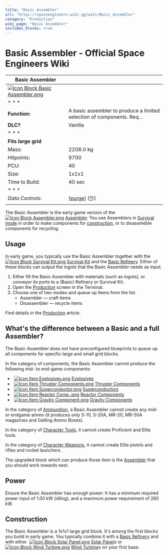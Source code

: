 ```yaml
---
title: "Basic Assembler"
url: "https://spaceengineers.wiki.gg/wiki/Basic_Assembler"
category: "Production"
wiki_page: "Basic Assembler"
includes_blocks: true
---
```


# Basic Assembler - Official Space Engineers Wiki

| Basic Assembler |     |
| --- | --- |
| [![Icon Block Basic Assembler.png](https://spaceengineers.wiki.gg/images/d/df/Icon_Block_Basic_Assembler.png?8d0c2d)](https://spaceengineers.wiki.gg/wiki/File:Icon_Block_Basic_Assembler.png) |     |
| * * * |     |
| **Function:** | A basic assembler to produce a limited selection of components. Req... |
| **DLC?** | Vanilla |
| * * * |     |
| **Fits large grid** |     |
| Mass: | 2208.0 kg |
| Hitpoints: | 9700 |
| PCU: | 40  |
| Size: | 1x1x1 |
| Time to Build: | 40 sec |
| * * * |     |
| _Data Controls:_ | \[[purge](https://spaceengineers.wiki.gg/wiki/Basic_Assembler?action=purge)\] ([?](https://spaceengineers.wiki.gg/wiki/Template:Info_Block))) |
|     |     |

The Basic Assembler is the early game version of the  [![Icon Block Assembler.png](https://spaceengineers.wiki.gg/images/thumb/c/cd/Icon_Block_Assembler.png/21px-Icon_Block_Assembler.png?ceefab)](https://spaceengineers.wiki.gg/wiki/Assembler "Assembler") [Assembler](https://spaceengineers.wiki.gg/wiki/Assembler "Assembler"). You use Assemblers in [Survival mode](https://spaceengineers.wiki.gg/wiki/Survival_Mode "Survival Mode") in order to make components for [construction](https://spaceengineers.wiki.gg/wiki/Building "Building"), or to disassmeble components for recycling.

## Usage

In early game, you typically use the Basic Assembler together with the  [![Icon Block Survival Kit.png](https://spaceengineers.wiki.gg/images/thumb/6/6b/Icon_Block_Survival_Kit.png/21px-Icon_Block_Survival_Kit.png?ac91f9)](https://spaceengineers.wiki.gg/wiki/Survival_Kit "Survival Kit") [Survival Kit](https://spaceengineers.wiki.gg/wiki/Survival_Kit "Survival Kit") and the [Basic Refinery](https://spaceengineers.wiki.gg/wiki/Basic_Refinery "Basic Refinery"). Either of these blocks can output the ingots that the Basic Assembler needs as input.

1.  Either fill the Basic Assembler with materials (such as ingots), or conveyor its ports to a (Basic) Refinery or Survival Kit.
2.  Open the [Production](https://spaceengineers.wiki.gg/wiki/Production "Production") screen in the Terminal.
3.  Choose one of two modes and queue up items from the list.
    *   Assembler — craft items
    *   Disassembler — recycle items

Find details in the [Production](https://spaceengineers.wiki.gg/wiki/Production "Production") article.

## What's the difference between a Basic and a full Assembler?

The Basic Assembler does not have preconfigured blueprints to queue up all components for specific large and small grid blocks.

In the category of components, the Basic Assembler cannot produce the following mid- to end-game components:

*    [![Icon Item Explosives.png](https://spaceengineers.wiki.gg/images/thumb/9/97/Icon_Item_Explosives.png/21px-Icon_Item_Explosives.png?8b1670)](https://spaceengineers.wiki.gg/wiki/Explosives "Explosives") [Explosives](https://spaceengineers.wiki.gg/wiki/Explosives "Explosives")
*    [![Icon Item Thruster Components.png](https://spaceengineers.wiki.gg/images/thumb/5/51/Icon_Item_Thruster_Components.png/21px-Icon_Item_Thruster_Components.png?a3a389)](https://spaceengineers.wiki.gg/wiki/Thruster_Components "Thruster Components") [Thruster Components](https://spaceengineers.wiki.gg/wiki/Thruster_Components "Thruster Components")
*    [![Icon Item Superconductor.png](https://spaceengineers.wiki.gg/images/thumb/a/a9/Icon_Item_Superconductor.png/21px-Icon_Item_Superconductor.png?b28dbd)](https://spaceengineers.wiki.gg/wiki/Superconductor "Superconductor") [Superconductors](https://spaceengineers.wiki.gg/wiki/Superconductor "Superconductor")
*    [![Icon Item Reactor Comp..png](https://spaceengineers.wiki.gg/images/thumb/e/ed/Icon_Item_Reactor_Comp..png/21px-Icon_Item_Reactor_Comp..png?a4057b)](https://spaceengineers.wiki.gg/wiki/Reactor_Comp. "Reactor Comp.") [Reactor Components](https://spaceengineers.wiki.gg/wiki/Reactor_Comp. "Reactor Comp.")
*    [![Icon Item Gravity Component.png](https://spaceengineers.wiki.gg/images/thumb/d/dc/Icon_Item_Gravity_Component.png/21px-Icon_Item_Gravity_Component.png?b50840)](https://spaceengineers.wiki.gg/wiki/Gravity_Component "Gravity Component") [Gravity Components](https://spaceengineers.wiki.gg/wiki/Gravity_Component "Gravity Component")

In the category of [Ammunition](https://spaceengineers.wiki.gg/wiki/Ammunition "Ammunition"), a Basic Assembler cannot create any mid- or endgame ammo (it produces only S-10, S-20A, MR-20, MR-50A magazines and Gatling Ammo Boxes).

In the category of [Character Tools](https://spaceengineers.wiki.gg/wiki/Character_Tools "Character Tools"), it cannot create Proficient and Elite tools.

In the category of [Character Weapons](https://spaceengineers.wiki.gg/wiki/Character_Weapons "Character Weapons"), it cannot create Elite pistols and rifles and rocket launchers.

The upgraded block which can produce those item is the [Assembler](https://spaceengineers.wiki.gg/wiki/Assembler "Assembler") that you should work towards next.

## Power

Ensure the Basic Assembler has enough power: It has a minimum required power input of 1.00 kW (idling), and a maximum power requirement of 280 kW.

## Construction

The Basic Assembler is a 1x1x1 large grid block. It's among the first blocks you build in early game. You typically combine it with a [Basic Refinery](https://spaceengineers.wiki.gg/wiki/Basic_Refinery "Basic Refinery") and with either  [![Icon Block Solar Panel.png](https://spaceengineers.wiki.gg/images/thumb/c/c9/Icon_Block_Solar_Panel.png/21px-Icon_Block_Solar_Panel.png?ded806)](https://spaceengineers.wiki.gg/wiki/Solar_Panel "Solar Panel") [Solar Panel](https://spaceengineers.wiki.gg/wiki/Solar_Panel "Solar Panel")s or  [![Icon Block Wind Turbine.png](https://spaceengineers.wiki.gg/images/thumb/5/5a/Icon_Block_Wind_Turbine.png/21px-Icon_Block_Wind_Turbine.png?e3c447)](https://spaceengineers.wiki.gg/wiki/Wind_Turbine "Wind Turbine") [Wind Turbine](https://spaceengineers.wiki.gg/wiki/Wind_Turbine "Wind Turbine")s on your first base.
